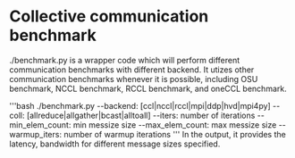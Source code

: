 # Collective communication benchmark

./benchmark.py is a wrapper code which will perform different communication benchmarks with different backend. It utizes other communication benchmarks whenever it is possible, including OSU benchmark, NCCL benchmark, RCCL benchmark, and oneCCL benchmark. 

'''bash
./benchmark.py
  --backend: [ccl|nccl|rccl|mpi|ddp|hvd|mpi4py]
  --coll: [allreduce|allgather|bcast|alltoall]
  --iters: number of iterations 
  --min_elem_count: min messize size 
  --max_elem_count: max messize size
  --warmup_iters: number of warmup iterations
'''
In the output, it provides the latency, bandwidth for different message sizes specified.
